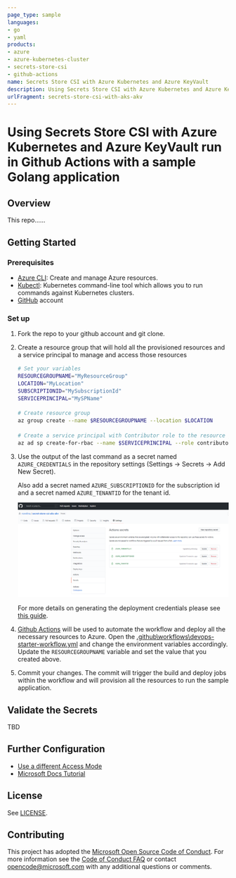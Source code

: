 ```yaml
---
page_type: sample
languages:
- go
- yaml
products:
- azure
- azure-kubernetes-cluster
- secrets-store-csi
- github-actions
name: Secrets Store CSI with Azure Kubernetes and Azure KeyVault
description: Using Secrets Store CSI with Azure Kubernetes and Azure KeyVault run in Github Actions with a sample Golang application
urlFragment: secrets-store-csi-with-aks-akv
---
```


# Using Secrets Store CSI with Azure Kubernetes and Azure KeyVault run in Github Actions with a sample Golang application

## Overview

This repo......

## Getting Started

### Prerequisites

- [Azure CLI](https://docs.microsoft.com/en-us/cli/azure/install-azure-cli?view=azure-cli-latest): Create and manage Azure resources.
- [Kubectl](https://kubernetes.io/docs/tasks/tools/install-kubectl/): Kubernetes command-line tool which allows you to run commands against Kubernetes clusters.
- [GitHub](https://github.com/) account

### Set up

1. Fork the repo to your github account and git clone.
2. Create a resource group that will hold all the provisioned resources and a service principal to manage and access those resources

    ```bash
    # Set your variables
    RESOURCEGROUPNAME="MyResourceGroup"
    LOCATION="MyLocation"
    SUBSCRIPTIONID="MySubscriptionId"
    SERVICEPRINCIPAL="MySPName"

    # Create resource group
    az group create --name $RESOURCEGROUPNAME --location $LOCATION

    # Create a service principal with Contributor role to the resource group
    az ad sp create-for-rbac --name $SERVICEPRINCIPAL --role contributor --scopes /subscriptions/$SUBSCRIPTIONID/resourceGroups/$RESOURCEGROUPNAME --sdk-auth
    ```

3. Use the output of the last command as a secret named `AZURE_CREDENTIALS` in the repository settings (Settings -> Secrets -> Add New Secret).

    Also add a secret named `AZURE_SUBSCRIPTIONID` for the subscription id and a secret named `AZURE_TENANTID` for the tenant id.

    ![action-secrets](./assets/action_secrets.png)

    For more details on generating the deployment credentials please see [this guide](https://docs.microsoft.com/en-us/azure/azure-resource-manager/templates/deploy-github-actions#generate-deployment-credentials).

4. [Github Actions](https://docs.github.com/en/actions) will be used to automate the workflow and deploy all the necessary resources to Azure. Open the [.github\workflows\devops-starter-workflow.yml](.github\workflows\devops-starter-workflow.yml) and change the environment variables accordingly. Update the `RESOURCEGROUPNAME` variable and set the value that you created above.

5. Commit your changes. The commit will trigger the build and deploy jobs within the workflow and will provision all the resources to run the sample application.

## Validate the Secrets

TBD

## Further Configuration

- [Use a different Access Mode](https://azure.github.io/secrets-store-csi-driver-provider-azure/configurations/identity-access-modes/)
- [Microsoft Docs Tutorial](https://docs.microsoft.com/en-us/azure/key-vault/general/key-vault-integrate-kubernetes)

## License

See [LICENSE](LICENSE).

## Contributing

This project has adopted the [Microsoft Open Source Code of Conduct](https://opensource.microsoft.com/codeofconduct/). For more information see the [Code of Conduct FAQ](https://opensource.microsoft.com/codeofconduct/faq/) or contact [opencode@microsoft.com](mailto:opencode@microsoft.com) with any additional questions or comments.
